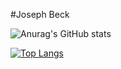 #Joseph Beck

![Anurag's GitHub stats](https://github-readme-stats.vercel.app/api?username=joseph-beck&show_icons=true&theme=gruvbox)

[![Top Langs](https://github-readme-stats.vercel.app/api/top-langs/?username=joseph-beck&layout=compact&theme=gruvbox)](https://github.com/anuraghazra/github-readme-stats)
